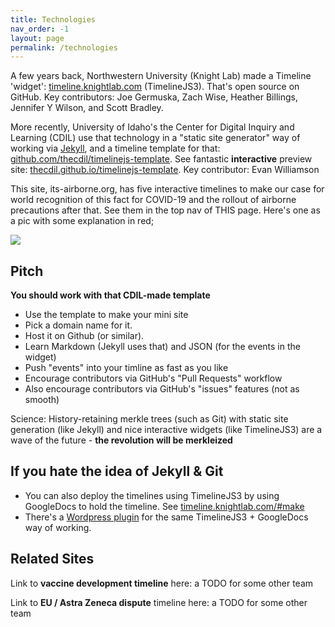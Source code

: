 ```yaml
---
title: Technologies
nav_order: -1
layout: page
permalink: /technologies
---
```


A few years back, Northwestern University (Knight Lab) made a Timeline 'widget': [timeline.knightlab.com](https://timeline.knightlab.com/) (TimelineJS3). That's open source on GitHub. Key contributors: Joe Germuska, Zach Wise, Heather Billings, Jennifer Y Wilson, and Scott Bradley.

More recently, University of Idaho's the Center for Digital Inquiry and Learning (CDIL) use that technology in a "static site generator" way of working via [Jekyll](https://jekyllrb.com/), and a timeline template for that: [github.com/thecdil/timelinejs-template](https://github.com/thecdil/timelinejs-template). See fantastic **interactive** preview site: [thecdil.github.io/timelinejs-template](https://thecdil.github.io/timelinejs-template/). Key contributor: Evan Williamson

This site, its-airborne.org, has five interactive timelines to make our case for world recognition of this fact for COVID-19 and the rollout of airborne precautions after that. See them in the top nav of THIS page. Here's one as a pic with some explanation in red;

![](https://user-images.githubusercontent.com/82182/110314794-3c013700-8000-11eb-841a-518e2b97f4b6.png)

## Pitch

**You should work with that CDIL-made template**

* Use the template to make your mini site
* Pick a domain name for it. 
* Host it on Github (or similar). 
* Learn Markdown (Jekyll uses that) and JSON (for the events in the widget)
* Push "events" into your timline as fast as you like
* Encourage contributors via GitHub's "Pull Requests" workflow
* Also encourage contributors via GitHub's "issues" features (not as smooth)

Science: History-retaining merkle trees (such as Git) with static site generation (like Jekyll) and nice interactive widgets (like TimelineJS3) are a wave of the future - **the revolution will be merkleized**

## If you hate the idea of Jekyll & Git

* You can also deploy the timelines using TimelineJS3 by using GoogleDocs to hold the timeline. See [timeline.knightlab.com/#make](https://timeline.knightlab.com/#make)
* There's a [Wordpress plugin](GoogleDoc) for the same TimelineJS3 + GoogleDocs way of working.

## Related Sites

Link to **vaccine development timeline** here: a TODO for some other team

Link to **EU / Astra Zeneca dispute** timeline here: a TODO for some other team


